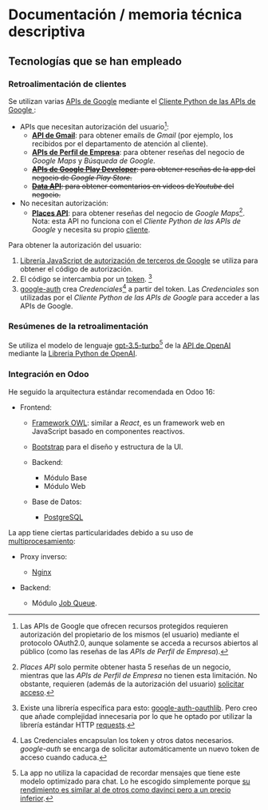 # Documentación / memoria técnica descriptiva

## **Tecnologías que se han empleado**

### Retroalimentación de clientes

Se utilizan varias [APIs de Google](https://developers.google.com/apis-explorer) mediante el [Cliente Python de las APIs de Google ](https://github.com/googleapis/google-api-python-client):

- APIs que necesitan autorización del usuario[^2]:
  - **[API de Gmail](https://developers.google.com/gmail/api/guides)**: para obtener emails de *Gmail* (por ejemplo, los recibidos por el departamento de atención al cliente).
  - **[APIs de Perfil de Empresa](https://developers.google.com/my-business/content/overview?hl=es)**: para obtener reseñas del negocio de *Google Maps* y *Búsqueda de Google*.
  - ~~**[APIs de Google Play Developer](https://developers.google.com/android-publisher?hl=es-419)**: para obtener reseñas de la app del negocio de  *Google Play Store*.~~
  - ~~**[Data API](https://developers.google.com/youtube/v3?hl=es-419)**: para obtener comentarios en videos de*Youtube* del negocio.~~
- No necesitan autorización:
  - **[Places API](https://developers.google.com/maps/documentation/places/web-service/overview)**: para obtener reseñas del negocio de *Google Maps*[^1]. Nota: esta API no funciona con el *Cliente Python de las APIs de Google*  y necesita su propio [cliente](https://github.com/googlemaps/google-maps-services-python).

Para obtener la autorización del usuario:

1. [ Librería JavaScript de autorización de terceros de Google](https://developers.google.com/identity/oauth2/web/guides/load-3p-authorization-library) se utiliza para obtener el código de autorización.
2. El código se intercambia por un [token](https://developers.google.com/identity/protocols/oauth2/web-server#httprest_3). [^3]
3. [google-auth](https://googleapis.dev/python/google-auth/latest/user-guide.html) crea *Credenciales*[^4] a partir del token. Las *Credenciales* son utilizadas por el *Cliente Python de las APIs de Google* para acceder a las APIs de Google.

### Resúmenes de la retroalimentación

Se utiliza el modelo de lenguaje [gpt-3.5-turbo](https://platform.openai.com/docs/models/gpt-3-5)[^5] de la [API de OpenAI](https://platform.openai.com/docs/introduction/overview) mediante la [Libreria Python de OpenAI](https://github.com/openai/openai-python).

### Integración en Odoo

He seguido la arquitectura estándar recomendada en Odoo 16:

- Frontend:
  - [Framework OWL](https://www.odoo.com/documentation/16.0/es/developer/reference/frontend/owl_components.html?highlight=owl): similar a *React*, es un framework web en JavaScript basado en componentes reactivos.
  - [Bootstrap](https://getbootstrap.com/docs/5.0/getting-started/introduction/) para el diseño y estructura de la UI.
  - Backend:

    - Módulo Base
    - Módulo Web
  - Base de Datos:

    - [PostgreSQL](https://www.postgresql.org/)

La app tiene ciertas particularidades debido a su uso de [multiprocesamiento](multiprocesamiento.md):

- Proxy inverso:

  - [Nginx](https://nginx.org/)
- Backend:

  - Módulo [Job Queue](https://apps.odoo.com/apps/modules/16.0/queue_job/).

[^1]: *Places API* solo permite obtener hasta 5 reseñas de un negocio, mientras que las *APIs de Perfil de Empresa* no tienen esta limitación. No obstante, requieren (además de la autorización del usuario) [solicitar acceso](https://developers.google.com/my-business/content/prereqs?hl=es#request-access).
    
[^2]: Las APIs de Google que ofrecen recursos protegidos  requieren autorización del propietario de los mismos (el usuario) mediante el protocolo OAuth2.0, aunque solamente se acceda a recursos abiertos al público (como las reseñas de las *APIs de Perfil de Empresa*).
    
[^3]: Existe una librería específica para esto: [google-auth-oauthlib](https://google-auth-oauthlib.readthedocs.io/en/latest/). Pero creo que añade complejidad innecesaria por lo que he optado por utilizar la librería estándar HTTP [requests](https://requests.readthedocs.io/en/latest/).
    
[^4]: Las Credenciales encapsulan los token y otros datos necesarios. *google-auth* se encarga de solicitar automáticamente un nuevo token de acceso cuando caduca.
    
[^5]: La app no utiliza la capacidad de recordar mensajes que tiene este modelo optimizado para chat. Lo he escogido simplemente porque [su rendimiento es similar al de otros como davinci pero a un precio inferior](https://platform.openai.com/docs/guides/chat/chat-vs-completions).
